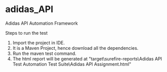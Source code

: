 # adidas_API
Adidas API Automation Framework

Steps to run the test

1. Import the project in IDE.
2. It is a Maven Project,  hence download all the dependencies.
3. Run the maven test command.
4. The html report will be generated at "target\surefire-reports\Adidas API Test Automation Test Suite\Adidas API Assignment.html"
